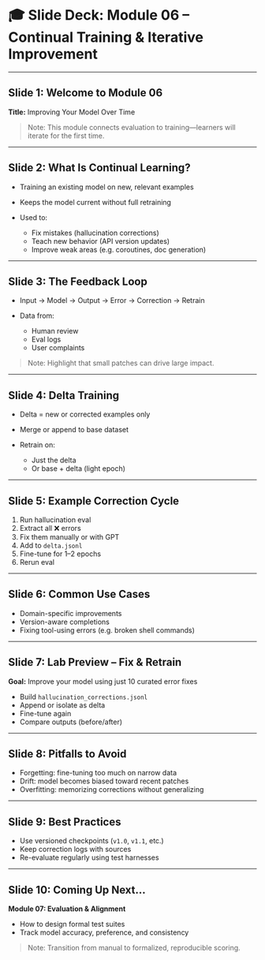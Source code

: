 # 🎓 Slide Deck: Module 06 – Continual Training & Iterative Improvement

---

## Slide 1: Welcome to Module 06

**Title:** Improving Your Model Over Time

> Note: This module connects evaluation to training—learners will iterate for the first time.

---

## Slide 2: What Is Continual Learning?

* Training an existing model on new, relevant examples
* Keeps the model current without full retraining
* Used to:

  * Fix mistakes (hallucination corrections)
  * Teach new behavior (API version updates)
  * Improve weak areas (e.g. coroutines, doc generation)

---

## Slide 3: The Feedback Loop

* Input → Model → Output → Error → Correction → Retrain
* Data from:

  * Human review
  * Eval logs
  * User complaints

> Note: Highlight that small patches can drive large impact.

---

## Slide 4: Delta Training

* Delta = new or corrected examples only
* Merge or append to base dataset
* Retrain on:

  * Just the delta
  * Or base + delta (light epoch)

---

## Slide 5: Example Correction Cycle

1. Run hallucination eval
2. Extract all ❌ errors
3. Fix them manually or with GPT
4. Add to `delta.jsonl`
5. Fine-tune for 1–2 epochs
6. Rerun eval

---

## Slide 6: Common Use Cases

* Domain-specific improvements
* Version-aware completions
* Fixing tool-using errors (e.g. broken shell commands)

---

## Slide 7: Lab Preview – Fix & Retrain

**Goal:** Improve your model using just 10 curated error fixes

* Build `hallucination_corrections.jsonl`
* Append or isolate as delta
* Fine-tune again
* Compare outputs (before/after)

---

## Slide 8: Pitfalls to Avoid

* Forgetting: fine-tuning too much on narrow data
* Drift: model becomes biased toward recent patches
* Overfitting: memorizing corrections without generalizing

---

## Slide 9: Best Practices

* Use versioned checkpoints (`v1.0`, `v1.1`, etc.)
* Keep correction logs with sources
* Re-evaluate regularly using test harnesses

---

## Slide 10: Coming Up Next…

**Module 07: Evaluation & Alignment**

* How to design formal test suites
* Track model accuracy, preference, and consistency

> Note: Transition from manual to formalized, reproducible scoring.
